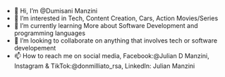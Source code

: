 - 👋 Hi, I’m @Dumisani Manzini
- 👀 I’m interested in Tech, Content Creation, Cars, Action Movies/Series
- 🌱 I’m currently learning More about Software Development and programming languages
- 💞️ I’m looking to collaborate on anything that involves tech or software developement
- 📫 How to reach me on social media, Facebook:@Julian D Manzini, Instagram & TikTok:@donmilliato_rsa, LinkedIn: Julian Manzini
<!---
DonMilliato/DonMilliato is a ✨ special ✨ repository because its `README.md` (this file) appears on your GitHub profile.
You can click the Preview link to take a look at your changes.
--->
